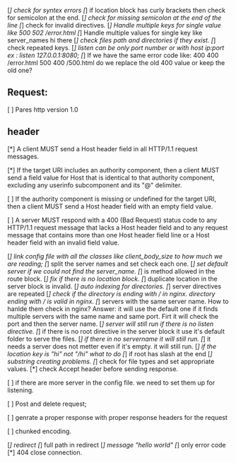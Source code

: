 [*] check for syntex errors
[*] if location block has curly brackets then check for semicolon at the end.
[*] check for missing semicolon at the end of the line
[*] check for invalid directives.
[*] Handle multiple keys for single value like 500 502 /error.html
[*] Handle multiple values for single key like server_names hi there
[*] check files path and directories if they exist.
[*] check repeated keys.
[*] listen can be only port number or with host ip:port ex : listen 127.0.0.1:8080;
[*] If we have the same error code like: 400 400 /error.html 500 400 /500.html do we replace the old 400 value or keep the old one?

## Request:
[ ] Pares http version 1.0

## header
[*] A client MUST send a Host header field in all HTTP/1.1 request messages.

[*] If the target URI includes an authority component, then a client MUST send a field value for Host that is identical to that authority component, excluding any userinfo subcomponent and its "@" delimiter.

[ ] If the authority component is missing or undefined for the target URI, then a client MUST send a Host header field with an empty field value.

[ ] A server MUST respond with a 400 (Bad Request) status code to any HTTP/1.1 request message that lacks a Host header field and to any request message that contains more than one Host header field line or a Host header field with an invalid field value.



[*] link config file with all the classes like client_body_size to how much we are reading; 
[*] split the server names and set check each one.
[*] set default server if we could not find the server_name.
[*] is method allowed in the route block.
[*] fix if there is no location block.
[*] duplicate location in the server block is invalid.
[*] auto indexing for directories.
[*] server directives are repeated
[*] check if the directory is ending with / in nginx. directory ending with / is valid in nginx.
[*] servers with the same server name. How to hanlde them check in nginx?
	Answer: it will use the default one if it finds multiple servers with the same name and same port. Firt it will check the port and then the server name.
[*] server will still run if there is no listen directive.
[*] if there is no root directive in the server block it use it's default folder to serve the files.
[*] if there in no servername it will still run.
[*] it needs a server does not metter even if it's empty. it will still run.
[*] if the location key is "hi" not "/hi" what to do
[*] if root has slash at the end
[*] substring creating problems.
[*] check for file types and set appropriate values.
[*] check Accept header before sending response.



[ ] if there are more server in the config file. we need to set them up for listening.

[ ] Post and delete request;

[ ] genrate a proper response with proper response headers for the request

[ ] chunked encoding.

[*] redirect 
[*] full path in redirect
[*] message "hello world"
[*] only error code
[*] 404 close connection.
